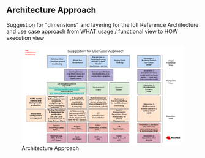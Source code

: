## Architecture Approach
Suggestion for "dimensions" and layering for the IoT Reference Architecture and use case approach from WHAT usage / functional view to HOW execution view 

<figure>
      <img src="images/architecture-approach.png" alt="Architecture Approach">
      <figcaption>Architecture Approach</figcaption>
</figure>

